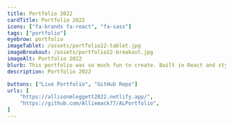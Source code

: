 ```yaml
---
title: Portfolio 2022
cardTitle: Portfolio 2022
icons: ["fa-brands fa-react", "fa-sass"]
tags: ["portfolio"]
eyebrow: portfolio
imageTablet: /assets/portfolio22-tablet.jpg
imageBreakout: /assets/portfolio22-breakout.jpg
imageAlt: Portfolio 2022
blurb: This portfolio was so much fun to create. Built in React and styled with Sass, this project was a simple and stylish way to showcase my recent work. Enjoy!
description: Portfolio 2022

buttons: ["Live Portfolio", "GitHub Repo"]
urls: [
    "https://allisonmleggett2022.netlify.app/",
    "https://github.com/Alliemack77/ALPortfolio",
]
---
```

